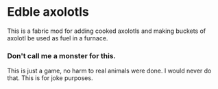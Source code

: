 # Edble axolotls
This is a fabric mod for adding cooked axolotls and making buckets of axolotl be used as fuel in a furnace.

### Don't call me a monster for this.
This is just a game, no harm to real animals were done. I would never do that. This is for joke purposes.
